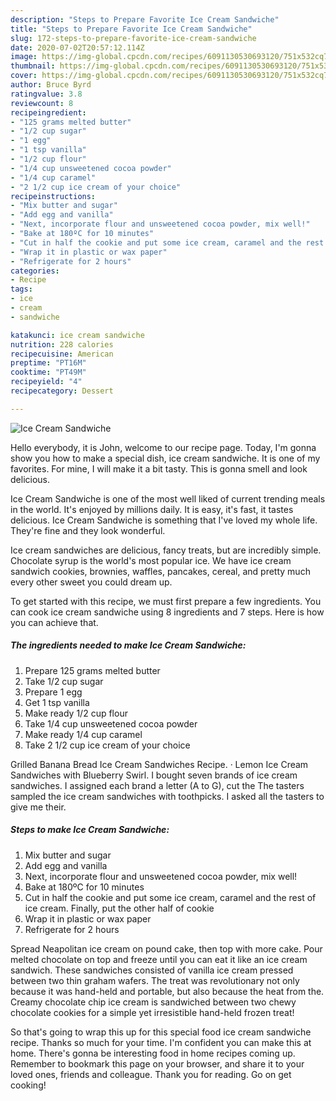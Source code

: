 ```yaml
---
description: "Steps to Prepare Favorite Ice Cream Sandwiche"
title: "Steps to Prepare Favorite Ice Cream Sandwiche"
slug: 172-steps-to-prepare-favorite-ice-cream-sandwiche
date: 2020-07-02T20:57:12.114Z
image: https://img-global.cpcdn.com/recipes/6091130530693120/751x532cq70/ice-cream-sandwiche-recipe-main-photo.jpg
thumbnail: https://img-global.cpcdn.com/recipes/6091130530693120/751x532cq70/ice-cream-sandwiche-recipe-main-photo.jpg
cover: https://img-global.cpcdn.com/recipes/6091130530693120/751x532cq70/ice-cream-sandwiche-recipe-main-photo.jpg
author: Bruce Byrd
ratingvalue: 3.8
reviewcount: 8
recipeingredient:
- "125 grams melted butter"
- "1/2 cup sugar"
- "1 egg"
- "1 tsp vanilla"
- "1/2 cup flour"
- "1/4 cup unsweetened cocoa powder"
- "1/4 cup caramel"
- "2 1/2 cup ice cream of your choice"
recipeinstructions:
- "Mix butter and sugar"
- "Add egg and vanilla"
- "Next, incorporate flour and unsweetened cocoa powder, mix well!"
- "Bake at 180ºC for 10 minutes"
- "Cut in half the cookie and put some ice cream, caramel and the rest of ice cream. Finally, put the other half of cookie"
- "Wrap it in plastic or wax paper"
- "Refrigerate for 2 hours"
categories:
- Recipe
tags:
- ice
- cream
- sandwiche

katakunci: ice cream sandwiche 
nutrition: 228 calories
recipecuisine: American
preptime: "PT16M"
cooktime: "PT49M"
recipeyield: "4"
recipecategory: Dessert

---
```



![Ice Cream Sandwiche](https://img-global.cpcdn.com/recipes/6091130530693120/751x532cq70/ice-cream-sandwiche-recipe-main-photo.jpg)

Hello everybody, it is John, welcome to our recipe page. Today, I'm gonna show you how to make a special dish, ice cream sandwiche. It is one of my favorites. For mine, I will make it a bit tasty. This is gonna smell and look delicious.

Ice Cream Sandwiche is one of the most well liked of current trending meals in the world. It's enjoyed by millions daily. It is easy, it's fast, it tastes delicious. Ice Cream Sandwiche is something that I've loved my whole life. They're fine and they look wonderful.

Ice cream sandwiches are delicious, fancy treats, but are incredibly simple. Chocolate syrup is the world&#39;s most popular ice. We have ice cream sandwich cookies, brownies, waffles, pancakes, cereal, and pretty much every other sweet you could dream up.


To get started with this recipe, we must first prepare a few ingredients. You can cook ice cream sandwiche using 8 ingredients and 7 steps. Here is how you can achieve that.

##### The ingredients needed to make Ice Cream Sandwiche:

1. Prepare 125 grams melted butter
1. Take 1/2 cup sugar
1. Prepare 1 egg
1. Get 1 tsp vanilla
1. Make ready 1/2 cup flour
1. Take 1/4 cup unsweetened cocoa powder
1. Make ready 1/4 cup caramel
1. Take 2 1/2 cup ice cream of your choice


Grilled Banana Bread Ice Cream Sandwiches Recipe. · Lemon Ice Cream Sandwiches with Blueberry Swirl. I bought seven brands of ice cream sandwiches. I assigned each brand a letter (A to G), cut the The tasters sampled the ice cream sandwiches with toothpicks. I asked all the tasters to give me their. 

##### Steps to make Ice Cream Sandwiche:

1. Mix butter and sugar
1. Add egg and vanilla
1. Next, incorporate flour and unsweetened cocoa powder, mix well!
1. Bake at 180ºC for 10 minutes
1. Cut in half the cookie and put some ice cream, caramel and the rest of ice cream. Finally, put the other half of cookie
1. Wrap it in plastic or wax paper
1. Refrigerate for 2 hours


Spread Neapolitan ice cream on pound cake, then top with more cake. Pour melted chocolate on top and freeze until you can eat it like an ice cream sandwich. These sandwiches consisted of vanilla ice cream pressed between two thin graham wafers. The treat was revolutionary not only because it was hand-held and portable, but also because the heat from the. Creamy chocolate chip ice cream is sandwiched between two chewy chocolate cookies for a simple yet irresistible hand-held frozen treat! 

So that's going to wrap this up for this special food ice cream sandwiche recipe. Thanks so much for your time. I'm confident you can make this at home. There's gonna be interesting food in home recipes coming up. Remember to bookmark this page on your browser, and share it to your loved ones, friends and colleague. Thank you for reading. Go on get cooking!
